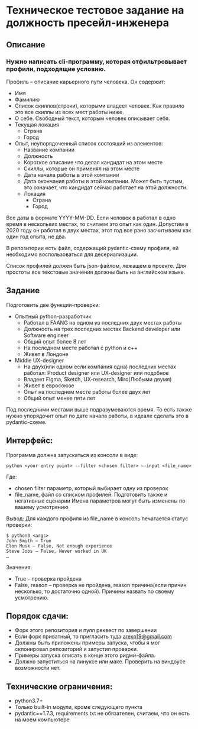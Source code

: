 # Техническое тестовое задание на должность пресейл-инженера

## Описание

### Нужно написать cli-программу, которая отфильтровывает профили, подходящие условию.

Профиль – описание карьерного пути человека.
Он содержит:
* Имя
* Фамилию
* Список скиллов(строки), которыми владеет человек. Как правило это все скиллы из всех мест работы ниже. 
* О себе. Свободный текст, которым человек описывает себя.
* Текущая локация
    * Страна
    * Город
* Опыт, неупорядоченный список состоящий из элементов:
    * Название компании
    * Должность
    * Короткое описание что делал кандидат на этом месте
    * Скиллы, которые он применял на этом месте
    * Дата начала работы в этой компании
    * Дата окончания работы в этой компании. Может быть пустым, это означает, что кандидат сейчас работает на этой должности.
    * Локация
        * Страна
        * Город

Все даты в формате YYYY-MM-DD.
Если человек в работал в одно время в нескольких местах, то считаем это опыт как один. Допустим в 2020 году он работал в двух местах, этот год все рано засчитываем как один год опыта, не два.

В репозитории есть файл, содержащий pydantic-схему профиля, ей необходимо воспользоваться для десериализации.

Список профилей должен быть json-файлом, лежащем в проекте. Для простоты все текстовые значения должны быть на английском языке.

## Задание
Подготовить две функции-проверки:
* Опытный python-разработчик
    * Работал в FAANG на одном из последних двух местах работы
    * Должность на трех последних местах  Backend developer или Software engineer
    * Общий опыт более 8 лет
    * На последнем месте работал с python и c++
    * Живет в Лондоне
* Middle UX-designer
    * На двух(или одном если компания одна) последних местах работал: Product designer или UX-designer или подобное
    * Владеет Figma, Sketch, UX-research, Miro(Любыми двумя)
    * Живет в евросоюзе
    * Опыт на последнем месте работы более двух лет
    * Общий опыт менее пяти лет

Под последними местами выше подразумеваются время. То есть также нужно упорядочит опыт по дате начала работы, в идеале сделать это в pydantic-схеме.

## Интерфейс:
Программа должна запускаться из консоли в виде:

`python <your entry point> --filter <chosen filter> —-input <file_name>`

Где:
* chosen filter параметр, который выбирает одну из проверок
* file_name, файл со списком профилей. Подготовить также и негативные сценарии
Имена параметров могут быть изменены по вашему усмотрению

Вывод:
Для каждого профиля из file_name в консоль печатается статус проверки:
```
$ python3 <args>
John Smith – True
Elon Musk – False, Not enough experience
Steve Jobs – False, Never worked in UK
…
```
Значения:
* True –  проверка пройдена
* False, reason – проверка не пройдена, reason причина(если причин несколько, то достаточно одной). Причины назвать по своему усмотрению.


## Порядок сдачи:
* Форк этого репозитория и пулл реквест по завершении
* Если форк приватный, то пригласить туда arexp19@gmail.com 
* Должны быть приложены примеры запуска, чтобы я мог склонировал репозиторий и запустил проверки.
* Примеры запуска описать в конце этого ридми-файла.
* Должно запуститься на линуксе или маке. Проверить на виндоусе возможности нет.

## Технические ограничения:
* python3.7+
* Только built-in модули, кроме следующего пункта
* pydantic==1.7.3, requirements.txt не обязателен, считаем, что он есть на моем компьютере
